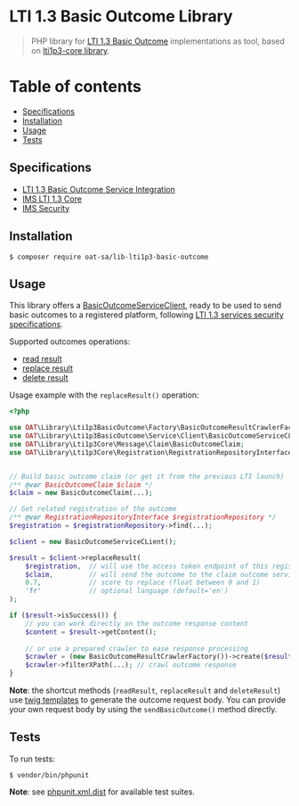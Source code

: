 # LTI 1.3 Basic Outcome Library

> PHP library for [LTI 1.3 Basic Outcome](https://www.imsglobal.org/spec/lti-bo/v1p1) implementations as tool, based on [lti1p3-core library](https://github.com/oat-sa/lib-lti1p3-core).

# Table of contents

- [Specifications](#specifications)
- [Installation](#installation)
- [Usage](#usage)
- [Tests](#tests)

## Specifications

- [LTI 1.3 Basic Outcome Service Integration](https://www.imsglobal.org/spec/lti-bo/v1p1#integration-with-lti-1-3)
- [IMS LTI 1.3 Core](http://www.imsglobal.org/spec/lti/v1p3)
- [IMS Security](https://www.imsglobal.org/spec/security/v1p0)

## Installation

```console
$ composer require oat-sa/lib-lti1p3-basic-outcome
```

## Usage

This library offers a [BasicOutcomeServiceClient](src/Service/Client/BasicOutcomeServiceClient.php), ready to be used to send basic outcomes to a registered platform, following [LTI 1.3 services security specifications](https://www.imsglobal.org/spec/security/v1p0/#securing_web_services).

Supported outcomes operations:
- [read result](https://www.imsglobal.org/spec/lti-bo/v1p1#readresult)
- [replace result](https://www.imsglobal.org/spec/lti-bo/v1p1#replaceresult)
- [delete result](https://www.imsglobal.org/spec/lti-bo/v1p1#deleteresult)

Usage example with the `replaceResult()` operation:
```php
<?php

use OAT\Library\Lti1p3BasicOutcome\Factory\BasicOutcomeResultCrawlerFactory;
use OAT\Library\Lti1p3BasicOutcome\Service\Client\BasicOutcomeServiceCLient;
use OAT\Library\Lti1p3Core\Message\Claim\BasicOutcomeClaim;
use OAT\Library\Lti1p3Core\Registration\RegistrationRepositoryInterface;


// Build basic outcome claim (or get it from the previous LTI launch)
/** @var BasicOutcomeClaim $claim */
$claim = new BasicOutcomeClaim(...);

// Get related registration of the outcome
/** @var RegistrationRepositoryInterface $registrationRepository */
$registration = $registrationRepository->find(...);

$client = new BasicOutcomeServiceCLient();

$result = $client->replaceResult(
    $registration,  // will use the access token endpoint of this registration's platform
    $claim,         // will send the outcome to the claim outcome service url
    0.7,            // score to replace (float between 0 and 1)
    'fr'            // optional language (default='en')
);

if ($result->isSuccess()) {
    // you can work directly on the outcome response content
    $content = $result->getContent();
  
    // or use a prepared crawler to ease response processing
    $crawler = (new BasicOutcomeResultCrawlerFactory())->create($result);
    $crawler->filterXPath(...); // crawl outcome response
}
```

**Note**: the shortcut methods (`readResult`, `replaceResult` and `deleteResult`) use [twig templates](templates) to generate the outcome request body.
You can provide your own request body by using the `sendBasicOutcome()` method directly.

## Tests

To run tests:

```console
$ vendor/bin/phpunit
```
**Note**: see [phpunit.xml.dist](phpunit.xml.dist) for available test suites.